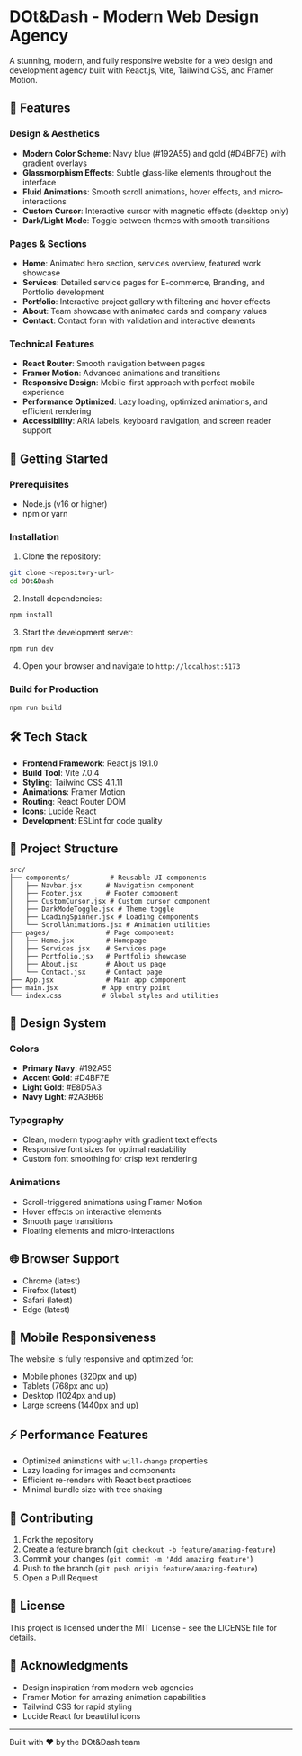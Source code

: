 # DOt&Dash - Modern Web Design Agency

A stunning, modern, and fully responsive website for a web design and development agency built with React.js, Vite, Tailwind CSS, and Framer Motion.

## 🌟 Features

### Design & Aesthetics
- **Modern Color Scheme**: Navy blue (#192A55) and gold (#D4BF7E) with gradient overlays
- **Glassmorphism Effects**: Subtle glass-like elements throughout the interface
- **Fluid Animations**: Smooth scroll animations, hover effects, and micro-interactions
- **Custom Cursor**: Interactive cursor with magnetic effects (desktop only)
- **Dark/Light Mode**: Toggle between themes with smooth transitions

### Pages & Sections
- **Home**: Animated hero section, services overview, featured work showcase
- **Services**: Detailed service pages for E-commerce, Branding, and Portfolio development
- **Portfolio**: Interactive project gallery with filtering and hover effects
- **About**: Team showcase with animated cards and company values
- **Contact**: Contact form with validation and interactive elements

### Technical Features
- **React Router**: Smooth navigation between pages
- **Framer Motion**: Advanced animations and transitions
- **Responsive Design**: Mobile-first approach with perfect mobile experience
- **Performance Optimized**: Lazy loading, optimized animations, and efficient rendering
- **Accessibility**: ARIA labels, keyboard navigation, and screen reader support

## 🚀 Getting Started

### Prerequisites
- Node.js (v16 or higher)
- npm or yarn

### Installation

1. Clone the repository:
```bash
git clone <repository-url>
cd DOt&Dash
```

2. Install dependencies:
```bash
npm install
```

3. Start the development server:
```bash
npm run dev
```

4. Open your browser and navigate to `http://localhost:5173`

### Build for Production

```bash
npm run build
```

## 🛠️ Tech Stack

- **Frontend Framework**: React.js 19.1.0
- **Build Tool**: Vite 7.0.4
- **Styling**: Tailwind CSS 4.1.11
- **Animations**: Framer Motion
- **Routing**: React Router DOM
- **Icons**: Lucide React
- **Development**: ESLint for code quality

## 📁 Project Structure

```
src/
├── components/          # Reusable UI components
│   ├── Navbar.jsx      # Navigation component
│   ├── Footer.jsx      # Footer component
│   ├── CustomCursor.jsx # Custom cursor component
│   ├── DarkModeToggle.jsx # Theme toggle
│   ├── LoadingSpinner.jsx # Loading components
│   └── ScrollAnimations.jsx # Animation utilities
├── pages/              # Page components
│   ├── Home.jsx        # Homepage
│   ├── Services.jsx    # Services page
│   ├── Portfolio.jsx   # Portfolio showcase
│   ├── About.jsx       # About us page
│   └── Contact.jsx     # Contact page
├── App.jsx             # Main app component
├── main.jsx           # App entry point
└── index.css          # Global styles and utilities
```

## 🎨 Design System

### Colors
- **Primary Navy**: #192A55
- **Accent Gold**: #D4BF7E
- **Light Gold**: #E8D5A3
- **Navy Light**: #2A3B6B

### Typography
- Clean, modern typography with gradient text effects
- Responsive font sizes for optimal readability
- Custom font smoothing for crisp text rendering

### Animations
- Scroll-triggered animations using Framer Motion
- Hover effects on interactive elements
- Smooth page transitions
- Floating elements and micro-interactions

## 🌐 Browser Support

- Chrome (latest)
- Firefox (latest)
- Safari (latest)
- Edge (latest)

## 📱 Mobile Responsiveness

The website is fully responsive and optimized for:
- Mobile phones (320px and up)
- Tablets (768px and up)
- Desktop (1024px and up)
- Large screens (1440px and up)

## ⚡ Performance Features

- Optimized animations with `will-change` properties
- Lazy loading for images and components
- Efficient re-renders with React best practices
- Minimal bundle size with tree shaking

## 🤝 Contributing

1. Fork the repository
2. Create a feature branch (`git checkout -b feature/amazing-feature`)
3. Commit your changes (`git commit -m 'Add amazing feature'`)
4. Push to the branch (`git push origin feature/amazing-feature`)
5. Open a Pull Request

## 📄 License

This project is licensed under the MIT License - see the LICENSE file for details.

## 🙏 Acknowledgments

- Design inspiration from modern web agencies
- Framer Motion for amazing animation capabilities
- Tailwind CSS for rapid styling
- Lucide React for beautiful icons

---

Built with ❤️ by the DOt&Dash team
